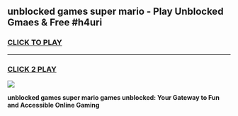 
## unblocked games super mario - Play Unblocked Gmaes & Free #h4uri
<h3>
<a href="https://premium.freeplayer.one?title=unblocked_games_super_mario&ref=03M">CLICK TO PLAY</a></h3>
<hr>

<h3>
<a href="https://premium.freeplayer.one?title=unblocked_games_super_mario&ref=03M">CLICK 2 PLAY</a>
  
</h3>

<a href="https://premium.freeplayer.one?title=unblocked_games_super_mario&ref=03M"><img src="https://clearcache.store/games.png"></a>


**unblocked games super mario games unblocked: Your Gateway to Fun and Accessible Online Gaming**
